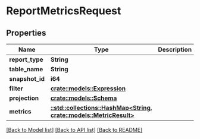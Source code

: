 # ReportMetricsRequest

## Properties

Name | Type | Description | Notes
------------ | ------------- | ------------- | -------------
**report_type** | **String** |  | 
**table_name** | **String** |  | 
**snapshot_id** | **i64** |  | 
**filter** | [**crate::models::Expression**](Expression.md) |  | 
**projection** | [**crate::models::Schema**](Schema.md) |  | 
**metrics** | [**::std::collections::HashMap<String, crate::models::MetricResult>**](MetricResult.md) |  | 

[[Back to Model list]](../README.md#documentation-for-models) [[Back to API list]](../README.md#documentation-for-api-endpoints) [[Back to README]](../README.md)


